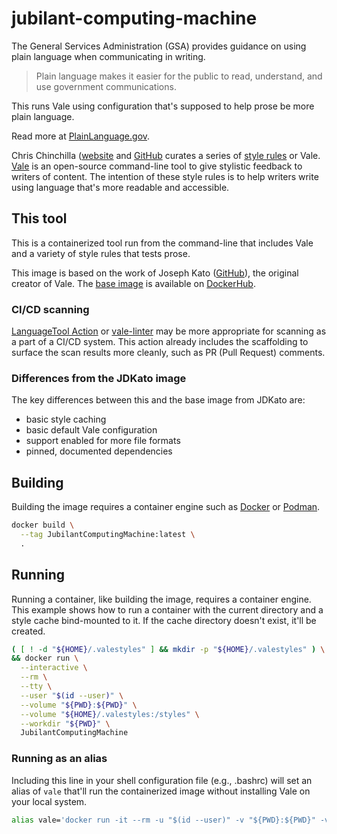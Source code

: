 # jubilant-computing-machine

The General Services Administration (GSA) provides guidance on using
plain language when communicating in writing.

> Plain language makes it easier for the public to read, understand,
> and use government communications.

This runs Vale using configuration that's supposed to help prose
be more plain language.

Read more at [PlainLanguage.gov](https://plainlanguage.gov).

Chris Chinchilla ([website](https://ChrisChinchilla.com/) and
[GitHub](https://github.com/ChrisChincilla)
curates a series of [style rules](https://github.com/testthedocs/PlainLanguage)
or Vale.  [Vale](https://vale.sh/) is an open-source command-line
tool to give stylistic feedback to writers of content.  The
intention of these style rules is to help writers write using
language that's more readable and accessible.

## This tool

This is a containerized tool run from the command-line that includes
Vale and a variety of style rules that tests prose.

This image is based on the work of Joseph Kato
([GitHub](https://github.com/jdkato)), the original creator of Vale.
The [base image](https://hub.docker.com/r/jdkato/vale) is available
on [DockerHub](https://hub.docker.com/).

### CI/CD scanning

[LanguageTool Action](https://github.com/marketplace/actions/run-languagetool-with-reviewdog)
 or [vale-linter](https://github.com/marketplace/actions/vale-linter)
may be more appropriate for scanning as a part of a CI/CD system.
This action already includes the scaffolding to surface the scan results
more cleanly, such as PR (Pull Request) comments.

### Differences from the JDKato image

The key differences between this and the base image from JDKato are:

- basic style caching
- basic default Vale configuration
- support enabled for more file formats
- pinned, documented dependencies

## Building

Building the image requires a container engine such as
[Docker](https://docker.com/) or [Podman](https://podman.io/).

```sh
docker build \
  --tag JubilantComputingMachine:latest \
  .
```

## Running

Running a container, like building the image, requires a container
engine.  This example shows how to run a container with the current
directory and a style cache bind-mounted to it.  If the cache directory
doesn't exist, it'll be created.

```sh
( [ ! -d "${HOME}/.valestyles" ] && mkdir -p "${HOME}/.valestyles" ) \
&& docker run \
  --interactive \
  --rm \
  --tty \
  --user "$(id --user)" \
  --volume "${PWD}:${PWD}" \
  --volume "${HOME}/.valestyles:/styles" \
  --workdir "${PWD}" \
  JubilantComputingMachine
```

### Running as an alias

Including this line in your shell configuration file (e.g., .bashrc)
will set an alias of `vale` that'll run the containerized image
without installing Vale on your local system.

```sh
alias vale='docker run -it --rm -u "$(id --user)" -v "${PWD}:${PWD}" -v "${HOME}/.valestyles:/styles" -w "${PWD}" JubilantComputingMachine'
```
